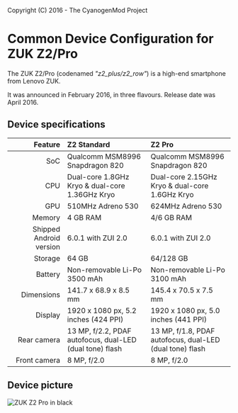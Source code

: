 Copyright (C) 2016 - The CyanogenMod Project

Common Device Configuration for ZUK Z2/Pro
==============

The ZUK Z2/Pro (codenamed _"z2_plus/z2_row"_) is a high-end smartphone from Lenovo ZUK.

It was announced in February 2016, in three flavours. Release date was April 2016.

## Device specifications

| Feature      | Z2 Standard                                     | Z2 Pro
| -----------: | :---------------------------------------------- | :----------------------------------------------
| SoC          | Qualcomm MSM8996 Snapdragon 820                 | Qualcomm MSM8996 Snapdragon 820
| CPU          | Dual-core 1.8GHz Kryo & dual-core 1.36GHz Kryo  | Dual-core 2.15GHz Kryo & dual-core 1.6GHz Kryo
| GPU          | 510MHz Adreno 530                               | 624MHz Adreno 530
| Memory       | 4 GB RAM				         | 4/6 GB RAM
| Shipped Android version | 6.0.1 with ZUI 2.0                   | 6.0.1 with ZUI 2.0
| Storage      | 64 GB                                           | 64/128 GB
| Battery      | Non-removable Li-Po 3500 mAh                    | Non-removable Li-Po 3100 mAh
| Dimensions   | 141.7 x 68.9 x 8.5 mm                           | 145.4 x 70.5 x 7.5 mm
| Display      | 1920 x 1080 px, 5.2 inches (424 PPI)            | 1920 x 1080 px, 5.0 inches (441 PPI)
| Rear camera  | 13 MP, f/2.2, PDAF autofocus, dual-LED (dual tone) flash | 13 MP, f/1.8, PDAF autofocus, dual-LED (dual tone) flash
| Front camera | 8 MP, f/2.0                                     | 8 MP, f/2.0

## Device picture

![ZUK Z2 Pro in black](http://cdn2.gsmarena.com/vv/pics/lenovo/zuk-z2-pro-3.jpg "ZUK Z2 Pro in black")
